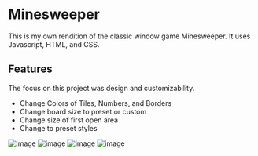 # Minesweeper

This is my own rendition of the classic window game Minesweeper. It uses Javascript, HTML, and CSS.

## Features

The focus on this project was design and customizability. 

* Change Colors of Tiles, Numbers, and Borders
* Change board size to preset or custom
* Change size of first open area
* Change to preset styles

![image](https://github.com/Evickerest/minesweeper/assets/121898077/e90f32fe-3642-4593-bc82-85a6017e1024)
![image](https://github.com/Evickerest/minesweeper/assets/121898077/edcc7fa8-9e07-4b22-9e65-c90f789f4a87)
![image](https://github.com/Evickerest/minesweeper/assets/121898077/3c3c9df3-d1cf-46ff-b0df-a32b79ec2e53)
![image](https://github.com/Evickerest/minesweeper/assets/121898077/cd554e3c-8191-48f0-991e-c8c45722e0c3)




  

